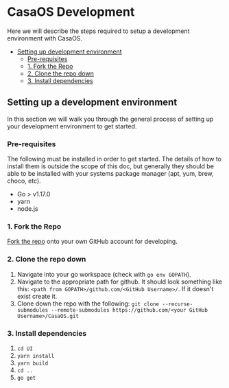 # CasaOS Development
Here we will describe the steps required to setup a development environment with CasaOS.  

- [Setting up development environment](#setting-up-development-environment)  
    - [Pre-requisites](#pre-requisites)  
    - [1. Fork the Repo](#1.-fork-the-repo)  
    - [2. Clone the repo down](#2.-clone-the-repo-down)  
    - [3. Install dependencies](#3.-install-dependencies)  


## Setting up a development environment
In this section we will walk you through the general process of setting up your development environment to get started. 

### Pre-requisites
The following must be installed in order to get started. The details of how to install them is outside the scope of this doc, but generally they should be able to be installed with your systems package manager (apt, yum, brew, choco, etc).
- Go > v1.17.0
- yarn
- node.js

### 1. Fork the Repo
[Fork the repo](https://docs.github.com/en/get-started/quickstart/fork-a-repo) onto your own GitHub account for developing.  

### 2. Clone the repo down
1. Navigate into your go workspace (check with `go env GOPATH`).
2. Navigate to the appropriate path for github. It should look something like this: `<path from GOPATH>/github.com/<GitHub Username>/`. If it doesn't exist create it. 
3. Clone down the repo with the following: `git clone --recurse-submodules --remote-submodules https://github.com/<your GitHub Username>/CasaOS.git`  

### 3. Install dependencies
1. `cd UI`
2. `yarn install`
3. `yarn build`
4. `cd ..`
5. `go get`  

